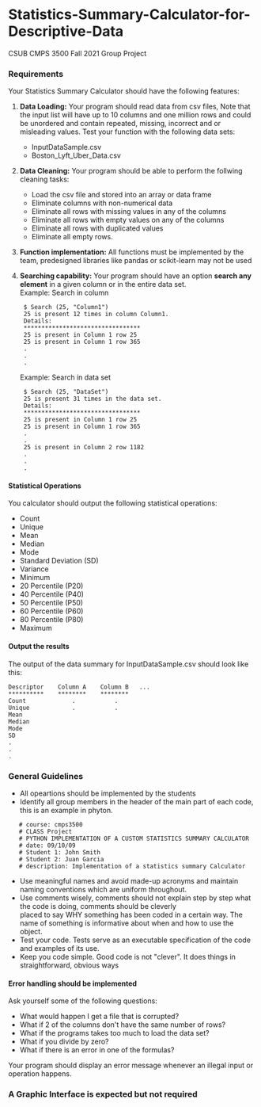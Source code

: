 # Statistics-Summary-Calculator-for-Descriptive-Data
CSUB CMPS 3500 Fall 2021 Group Project

### Requirements 
Your Statistics Summary Calculator should have the following features:

1. <b>Data Loading:</b> Your program should read data from csv files, Note that the input list will have up to 10 columns and one million rows and could be unordered and contain repeated, missing, incorrect and or misleading values. Test your function with the following data sets:
        <ul>
          <li>InputDataSample.csv</li>
          <li>Boston_Lyft_Uber_Data.csv</li>
        </ul>

2. <b>Data Cleaning:</b> Your program should be able to perform the follwing cleaning tasks:
	<ul>
		<li>Load the csv file and stored into an array or data frame</li>
        <li>Eliminate columns with non-numerical data</li>
        <li>Eliminate all rows with missing values in any of the columns</li>
        <li>Eliminate all rows with empty values on any of the columns</li>
        <li>Eliminate all rows with duplicated values</li>
        <li>Eliminate all empty rows.</li>
	</ul>

3. <b>Function implementation:</b> All functions must be implemented by the team, predesigned libraries like pandas or scikit-learn may not be used

4. <b>Searching capability:</b> Your program should have an option <b>search any element</b> in a given column or in the entire data set. <br>Example: Search in column</br>
			
		$ Search (25, "Column1")
        25 is present 12 times in column Column1.
        Details:
        *********************************
        25 is present in Column 1 row 25
        25 is present in Column 1 row 365
        .
        .
        .

    Example: Search in data set

        $ Search (25, "DataSet")
        25 is present 31 times in the data set.
        Details:
        *********************************
        25 is present in Column 1 row 25
        25 is present in Column 1 row 365
        .
        .
        25 is present in Column 2 row 1182
        .
        .
        .

#### Statistical Operations
You calculator should output the following statistical operations:
	<ul>
    	<li>Count</li>
    	<li>Unique</li>
    	<li>Mean</li>
    	<li>Median</li>
    	<li>Mode</li>
    	<li>Standard Deviation (SD)</li>
    	<li>Variance</li>
    	<li>Minimum</li>
    	<li>20 Percentile (P20)</li>
    	<li>40 Percentile (P40)</li>
    	<li>50 Percentile (P50)</li>
    	<li>60 Percentile (P60)</li>
    	<li>80 Percentile (P80)</li>
		<li>Maximum</li>
	</ul>

#### Output the results

The output of the data summary for InputDataSample.csv should look like this:

    Descriptor    Column A    Column B   ...
    **********    ********    ********
    Count             .           .
    Unique            .           .
    Mean
    Median
    Mode
    SD
    .
    .
    .

### General Guidelines
<ul>
	<li>All opeartions should be implemented by the students</li>
	<li>Identify all group members in the header of the main part of each code, this is an example in phyton.</li>
</ul>

       # course: cmps3500
       # CLASS Project
       # PYTHON IMPLEMENTATION OF A CUSTOM STATISTICS SUMMARY CALCULATOR
       # date: 09/10/09
       # Student 1: John Smith
       # Student 2: Juan Garcia
       # description: Implementation of a statistics summary Calculator
     
<ul>
	<li>Use meaningful names and avoid made-up acronyms and maintain naming conventions which are uniform throughout.</li>
	<li>Use comments wisely, comments should not explain step by step what the code is doing, comments should be cleverly </li>
    placed to say WHY something has been coded in a certain way. The name of something is informative about when 
    and how to use the object.</li>
	<li>Test your code. Tests serve as an executable specification of the code and examples of its use.</li>
	<li>Keep you code simple. Good code is not "clever". It does things in straightforward, obvious ways</li>
</ul>
	
#### Error handling should be implemented
Ask yourself some of the following questions:
<ul>
    <li>What would happen I get a file that is corrupted?</li>
    <li>What if 2 of the columns don't have the same number of rows?</li>
    <li>What if the programs takes too much to load the data set?</li>
    <li>What if you divide by zero?</li>
    <li>What if there is an error in one of the formulas?</li>
</ul>
Your program should display an error message whenever an illegal input or operation happens.


### A Graphic Interface is expected but not required
